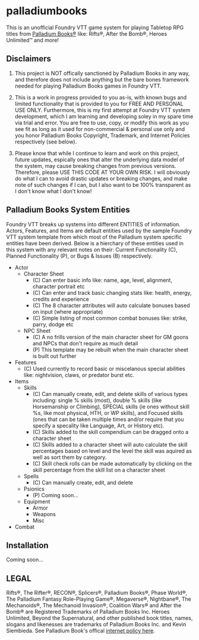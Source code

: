 # palladiumbooks
This is an unofficial Foundry VTT game system for playing Tabletop RPG titles from [Palladium Books®](https://palladiumbooks.com/) like: Rifts®, After the Bomb®, Heroes Unlimited™ and more!

## Disclaimers
1. This project is NOT offically sanctioned by Palladium Books in any way, and therefore does not include anything but the bare bones framework needed for playing Palladium Books games in Foundry VTT. 

2. This is a work in progress provided to you as-is, with known bugs and limited functionality that is provided to you for FREE AND PERSONAL USE ONLY. Furthermore, this is my first attempt at Foundry VTT system development, which I am learning and developing soley in my spare time via trial and error. You are free to use, copy, or modify this work as you see fit as long as it used for non-commercial & personal use only and you honor Palladium Books Copyright, Trademark, and Internet Policies respectively (see below).

3. Please know that while I continue to learn and work on this project, future updates, espically ones that alter the underlying data model of the system, may cause breaking changes from previous versions. Therefore, please USE THIS CODE AT YOUR OWN RISK. I will obviously do what I can to avoid drastic updates or breaking changes, and make note of such changes if I can, but I also want to be 100% transparent as I don't know what I don't know!

## Palladium Books System Entities
Foundry VTT breaks up systems into different ENTITIES of information. Actors, Features, and Items are default entities used by the sample Foundry VTT system template from which most of the Palladium system specific entities have been derived. Below is a hierchary of these entities used in this system with any relevant notes on their: Current Functionality (C), Planned Functionality (P), or Bugs & Issues (B) respectively.

- Actor
  - Character Sheet
    - (C) Can enter basic info like: name, age, level, alignment, character portrait etc
    - (C) Can enter and track basic changing stats like: health, energy, credits and experience
    - (C) The 8 character attributes will auto calculate bonuses based on input (where appropriate)
    - (C) Simple listing of most common combat bonuses like: strike, parry, dodge etc
  - NPC Sheet
    - (C) A no frills version of the main character sheet for GM goons and NPCs that don't require as much detail
    - (P) This template may be rebuilt when the main character sheet is built out further
- Features
  - (C) Used currently to record basic or miscelanous special abilities like: nightvision, claws, or predator burst etc.
- Items
  - Skills
    - (C) Can manually create, edit, and delete skills of various types including: single % skills (most), double % skills (like Horsemanship or Climbing), SPECIAL skills (ie ones without skill %s, like most physical, HTH, or WP skills), and Focused skills (ones that can be taken multiple times and/or require that you specify a specality like Language, Art, or History etc).
    - (C) Skills added to the skill compendium can be dragged onto a character sheet
    - (C) Skills added to a character sheet will auto calculate the skill percentages based on level and the level the skill was aquired as well as sort them by category.
    - (C) Skill check rolls can be made automatically by clicking on the skill percentage from the skill list on a character sheet
  - Spells
    - (C) Can manually create, edit, and delete
  - Psionics
    - (P) Coming soon...
  - Equipment
    - Armor
    - Weapons
    - Misc
- Combat


## Installation
Coming soon...

## LEGAL
Rifts®, The Rifter®, RECON®, Splicers®, Palladium Books®, Phase World®, The Palladium Fantasy Role-Playing Game®, Megaverse®, Nightbane®, The Mechanoids®, The Mechanoid Invasion®, Coalition Wars® and After the Bomb® are Registered Trademarks of Palladium Books Inc. Heroes Unlimited, Beyond the Supernatural, and other published book titles, names, slogans and likenesses are trademarks of Palladium Books Inc. and Kevin Siembieda.
See Palladium Book's offical [internet policy here](https://www.palladiumbooks.com/index.php/component/content/article/47-submission-info/523-palladium-booksr-internet-policy).
